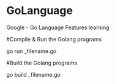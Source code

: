 # GoLanguage
Google - Go Language Features learning


#Compile & Run the Golang programs

go run _filename.go

#Build the Golang programs

go build _filename.go


